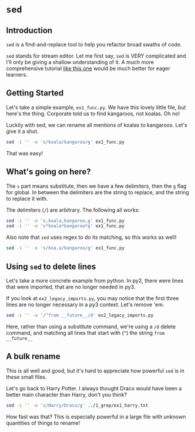 # `sed`

## Introduction

`sed` is a find-and-replace tool to help you refactor broad swaths of code.

`sed` stands for stream editor. Let me first say, `sed` is VERY complicated and I'll only be giving a shallow understanding of it. A much more comprehensive tutorial [like this one](https://www.grymoire.com/Unix/Sed.html) would be much better for eager learners.

## Getting Started

Let's take a simple example, `ex1_func.py`. We have this lovely little file, but here's the thing. Corporate told us to find kangaroos, not koalas. Oh no!

Luckily with sed, we can rename all mentions of koalas to kangaroos. Let's give it a shot.

```bash
sed -i '' -e 's/koala/kangaroo/g' ex1_func.py
```

That was easy!

## What's going on here?

The `s` part means substitute, then we have a few delimiters, then the `g` flag for global. In between the delimiters are the string to replace, and the string to replace it with.

The delimiters (`/`) are arbitrary. The following all works:

```bash
sed -i '' -e 's,koala,kangaroo,g' ex1_func.py
sed -i '' -e 's*koala*kangaroo*g' ex1_func.py
```

Also note that `sed` uses regex to do its matching, so this works as well!

```bash
sed -i '' -e 's/koa.a/kangaroo/g' ex1_func.py
```

## Using `sed` to delete lines

Let's take a more concrete example from python. In py2, there were lines that were imported, that are no longer needed in py3.

If you look at `ex2_legacy_imports.py`, you may notice that the first three lines are no longer necessary in a py3 context. Let's remove 'em.

```bash
sed -i '' -e '/^from __future__/d' ex2_legacy_imports.py
```

Here, rather than using a substitute command, we're using a `/d` delete command, and matching all lines that start with (`^`) the string `from __future__`

## A bulk rename

This is all well and good, but it's hard to appreciate how powerful `sed` is in these small files.

Let's go back to Harry Potter. I always thought Draco would have been a better main character than Harry, don't you think?

```bash
sed -i '' -e 's/Harry/Draco/g' ../1_grep/ex1_harry.txt
```

How fast was that? This is especially powerful in a large file with unknown quantities of things to rename!
